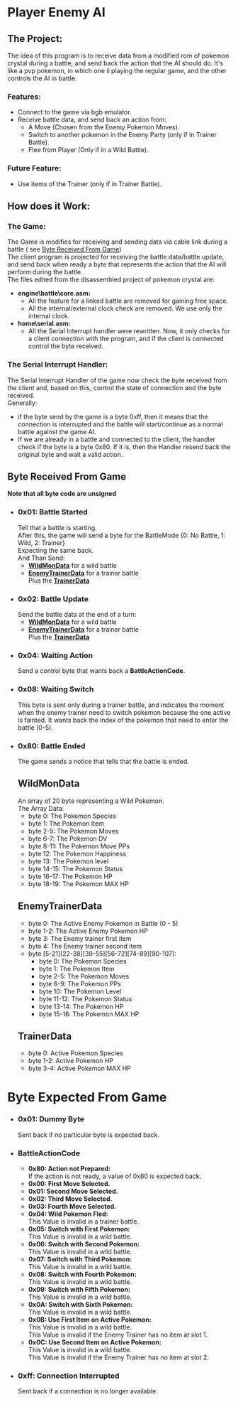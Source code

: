 # Player Enemy AI

## The Project:

The idea of this program is to receive data from a modified rom of pokemon crystal during a battle, and send back the
action that the AI should do.
It's like a pvp pokemon, in which one il playing the regular game, and the other controls the AI in battle.

### Features:

* Connect to the game via bgb emulator.
* Receive battle data, and send back an action from:
    * A Move (Chosen from the Enemy Pokemon Moves).
    * Switch to another pokemon in the Enemy Party (only if in Trainer Battle).
    * Flee from Player (Only if in a Wild Battle).

### Future Feature:

* Use items of the Trainer (only if in Trainer Battle).

## How does it Work:

### The Game:

The Game is modifies for receiving and sending data via cable link during a battle (
see [Byte Received From Game](<#Byte Received From Game>))\
The client program is projected for receiving the battle data/battle update, and send back when ready a byte that
represents the action that the AI will perform during the battle.\
The files edited from the disassembled project of pokemon crystal are:

* **engine\battle\core.asm:**
    * All the feature for a linked battle are removed for gaining free space.
    * All the internal/external clock check are removed. We use only the internal clock.
* **home\serial.asm:**
    * All the Serial Interrupt handler were rewritten. Now, it only checks for a client connection with the program, and
      if the client is connected control the byte received.

### The Serial Interrupt Handler:

The Serial Interrupt Handler of the game now check the byte received from the client and, based on this, control the
state of connection and the byte received.\
Generally:

* if the byte send by the game is a byte 0xff, then it means that
  the connection is interrupted and the battle will start/continue as a normal battle against the game AI.
* If we are already in a battle and connected to the client, the handler check if the byte is a byte 0x80. If it is,
  then the Handler resend back the original byte and wait a valid action.

## Byte Received From Game

**Note that all byte code are unsigned**

* ### 0x01: Battle Started
  Tell that a battle is starting.  
  After this, the game will send a byte for the BattleMode {0: No Battle, 1: Wild, 2: Trainer}  
  Expecting the same back.  
  And Than Send:
    * **[WildMonData](#WildMonData)** for a wild battle
    * **[EnemyTrainerData](#EnemyTrainerData)** for a trainer battle  
      Plus the **[TrainerData](#TrainerData)**
* ### 0x02: Battle Update
  Send the battle data at the end of a turn:
    * **[WildMonData](#WildMonData)** for a wild battle
    * **[EnemyTrainerData](#EnemyTrainerData)** for a trainer battle  
      Plus the **[TrainerData](#TrainerData)**
* ### 0x04: Waiting Action
  Send a control byte that wants back a **BattleActionCode**.
* ### 0x08: Waiting Switch
  This byte is sent only during a trainer battle, and indicates the moment when the enemy trainer need to switch pokemon
  because the one active is fainted. It wants back the index of the pokemon that need to enter the battle (0-5).
* ### 0x80: Battle Ended
  The game sends a notice that tells that the battle is ended.
  ## WildMonData
  An array of 20 byte representing a Wild Pokemon.  
  The Array Data:
    * byte 0: The Pokemon Species
    * byte 1: The Pokemon Item
    * byte 2-5: The Pokemon Moves
    * byte 6-7: The Pokemon DV
    * byte 8-11: The Pokemon Move PPs
    * byte 12: The Pokemon Happiness
    * byte 13: The Pokemon level
    * byte 14-15: The Pokemon Status
    * byte 16-17: The Pokemon HP
    * byte 18-19: The Pokemon MAX HP
  ## EnemyTrainerData
    * byte 0: The Active Enemy Pokemon in Battle (0 - 5)
    * byte 1-2: The Active Enemy Pokemon HP
    * byte 3: The Enemy trainer first item
    * byte 4: The Enemy trainer second item
    * byte [5-21][22-38][39-55][56-72][74-89][90-107]:
        * byte 0: The Pokemon Species
        * byte 1: The Pokemon Item
        * byte 2-5: The Pokemon Moves
        * byte 6-9: The Pokemon PPs
        * byte 10: The Pokemon Level
        * byte 11-12: The Pokemon Status
        * byte 13-14: The Pokemon HP
        * byte 15-16: The Pokemon MAX HP
  ## TrainerData
    * byte 0: Active Pokemon Species
    * byte 1-2: Active Pokemon HP
    * byte 3-4: Active Pokemon MAX HP

# Byte Expected From Game

* ### 0x01: Dummy Byte
  Sent back if no particular byte is expected back.
* ### BattleActionCode
    * **0x80: Action not Prepared:**  
      If the action is not ready, a value of 0x80 is expected back.
    * **0x00: First Move Selected.**
    * **0x01: Second Move Selected.**
    * **0x02: Third Move Selected.**
    * **0x03: Fourth Move Selected.**
    * **0x04: Wild Pokemon Fled:**  
      This Value is invalid in a trainer battle.
    * **0x05: Switch with First Pokemon:**  
      This Value is invalid in a wild battle.
    * **0x06: Switch with Second Pokemon:**  
      This Value is invalid in a wild battle.
    * **0x07: Switch with Third Pokemon:**  
      This Value is invalid in a wild battle.
    * **0x08: Switch with Fourth Pokemon:**  
      This Value is invalid in a wild battle.
    * **0x09: Switch with Fifth Pokemon:**  
      This Value is invalid in a wild battle.
    * **0x0A: Switch with Sixth Pokemon:**  
      This Value is invalid in a wild battle.
    * **0x0B: Use First Item on Active Pokemon:**\
      This Value is invalid in a wild battle.\
      This Value is invalid if the Enemy Trainer has no item at slot 1.
    * **0x0C: Use Second Item on Active Pokemon:**\
      This Value is invalid in a wild battle.\
      This Value is invalid if the Enemy Trainer has no item at slot 2.
* ### 0xff: Connection Interrupted
  Sent back if a connection is no longer available.
